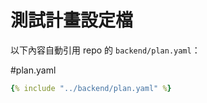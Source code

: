 ﻿# 測試計畫設定檔

以下內容自動引用 repo 的 `backend/plan.yaml`：

#plan.yaml

```yaml
{% include "../backend/plan.yaml" %}
```